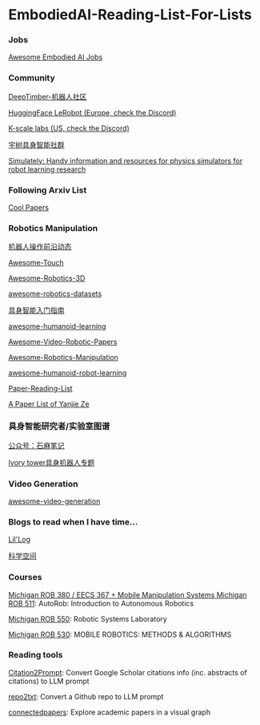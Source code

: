 # EmbodiedAI-Reading-List-For-Lists

### Jobs

[Awesome Embodied AI Jobs](https://github.com/StarCycle/Awesome-Embodied-AI-Job)

### Community

[DeepTimber-机器人社区](https://gamma.app/public/DeepTimber-Robotics-Innovations-Community-A-Community-for-Multi-m-og0uv8mswl1a3q7?mode=doc)

[HuggingFace LeRobot (Europe, check the Discord)](https://github.com/huggingface/lerobot)

[K-scale labs (US, check the Discord)](https://kscale.dev/)

[宇树具身智能社群](https://www.unifolm.com/#/)

[Simulately: Handy information and resources for physics simulators for robot learning research](https://simulately.wiki/)

### Following Arxiv List

[Cool Papers](https://papers.cool/)

### Robotics Manipulation

[机器人操作前沿动态](https://mp.weixin.qq.com/s/vjvWTUDgLBsKAPPrve3vlw)

[Awesome-Touch](https://github.com/linchangyi1/Awesome-Touch)

[Awesome-Robotics-3D](https://github.com/zubair-irshad/Awesome-Robotics-3D)

[awesome-robotics-datasets](https://github.com/mint-lab/awesome-robotics-datasets)

[具身智能入门指南](https://github.com/TianxingChen/Embodied-AI-Guide)

[awesome-humanoid-learning](https://github.com/jonyzhang2023/awesome-humanoid-learning)

[Awesome-Video-Robotic-Papers](https://github.com/H-Freax/Awesome-Video-Robotic-Papers)

[Awesome-Robotics-Manipulation](https://github.com/BaiShuanghao/Awesome-Robotics-Manipulation)

[awesome-humanoid-robot-learning](https://github.com/YanjieZe/awesome-humanoid-robot-learning)

[Paper-Reading-List](https://github.com/DeepTimber-Robot-Lab/Paper-Reading-List)

[A Paper List of Yanjie Ze](https://github.com/YanjieZe/Paper-List)

### 具身智能研究者/实验室图谱

[公众号：石麻笔记](https://mp.weixin.qq.com/s/vBmjT_9_K8SDmuTwo1WCOA)

[Ivory tower具身机器人专题](https://riqj1o8d3cs.feishu.cn/wiki/OS0KwH4RYi4zhFkdxSLcUM16nqh)

### Video Generation

[awesome-video-generation](https://github.com/AlonzoLeeeooo/awesome-video-generation)

### Blogs to read when I have time...

[Lil'Log](https://lilianweng.github.io/)

[科学空间](https://spaces.ac.cn/)

### Courses

[Michigan ROB 380 / EECS 367 + Mobile Manipulation Systems Michigan ROB 511](https://autorob.org/): AutoRob: Introduction to Autonomous Robotics

[Michigan ROB 550](https://rob550-docs.github.io/): Robotic Systems Laboratory 

[Michigan ROB 530](https://github.com/UMich-CURLY-teaching/UMich-ROB-530-public): MOBILE ROBOTICS: METHODS & ALGORITHMS

### Reading tools

[Citation2Prompt](https://github.com/StarCycle/Citation2Prompt): Convert Google Scholar citations info (inc. abstracts of citations) to LLM prompt

[repo2txt](https://github.com/abinthomasonline/repo2txt): Convert a Github repo to LLM prompt

[connectedpapers](https://www.connectedpapers.com/): Explore academic papers in a visual graph 
